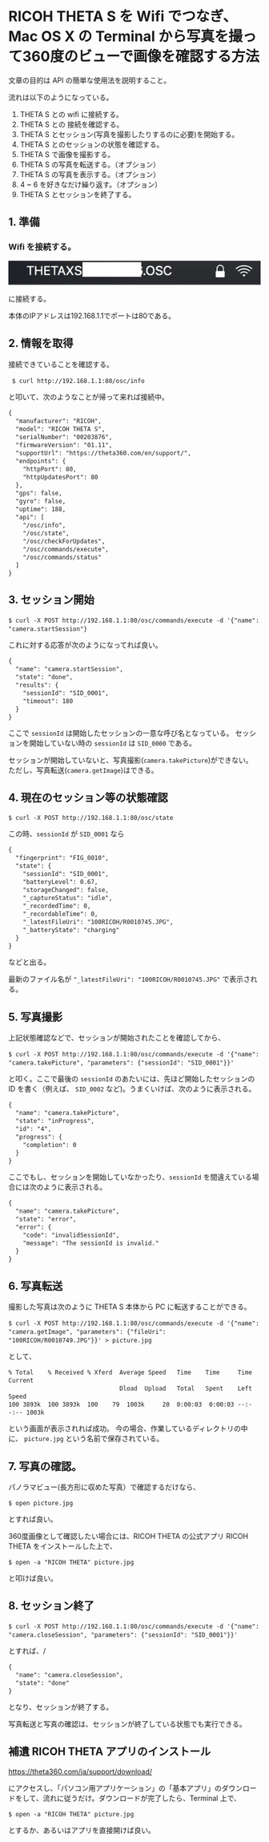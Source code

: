 # RICOH THETA S を Wifi でつなぎ、 Mac OS X の Terminal から写真を撮って360度のビューで画像を確認する方法

文章の目的は API の簡単な使用法を説明すること。

流れは以下のようになっている。
1. THETA S との wifi に接続する。
2. THETA S との 接続を確認する。
3. THETA S とセッション(写真を撮影したりするのに必要)を開始する。
4. THETA S とのセッションの状態を確認する。
4. THETA S で画像を撮影する。
5. THETA S の写真を転送する。（オプション）
6. THETA S の写真を表示する。（オプション）
7. 4 ~ 6 を好きなだけ繰り返す。（オプション）
5. THETA S とセッションを終了する。

## 1. 準備

### Wifi を接続する。

![wifi](wifi.png "wifi")

に接続する。

本体のIPアドレスは192.168.1.1でポートは80である。

## 2. 情報を取得

接続できていることを確認する。

 ` $ curl http://192.168.1.1:80/osc/info`

と叩いて、次のようなことが帰って来れば接続中。

```
{
  "manufacturer": "RICOH",
  "model": "RICOH THETA S",
  "serialNumber": "00203876",
  "firmwareVersion": "01.11",
  "supportUrl": "https://theta360.com/en/support/",
  "endpoints": {
    "httpPort": 80,
    "httpUpdatesPort": 80
  },
  "gps": false,
  "gyro": false,
  "uptime": 188,
  "api": [
    "/osc/info",
    "/osc/state",
    "/osc/checkForUpdates",
    "/osc/commands/execute",
    "/osc/commands/status"
  ]
}
```


## 3. セッション開始
`$ curl -X POST http://192.168.1.1:80/osc/commands/execute -d '{"name": "camera.startSession"}`

これに対する応答が次のようになってれば良い。
```
{
  "name": "camera.startSession",
  "state": "done",
  "results": {
    "sessionId": "SID_0001",
    "timeout": 180
  }
}
```
ここで `sessionId` は開始したセッションの一意な呼び名となっている。
セッションを開始していない時の `sessionId` は `SID_0000` である。

セッションが開始していないと、写真撮影(`camera.takePicture`)ができない。
ただし、写真転送(`camera.getImage`)はできる。

## 4. 現在のセッション等の状態確認
`$ curl -X POST http://192.168.1.1:80/osc/state`

この時、`sessionId` が `SID_0001` なら
```
{
  "fingerprint": "FIG_0010",
  "state": {
    "sessionId": "SID_0001",
    "batteryLevel": 0.67,
    "storageChanged": false,
    "_captureStatus": "idle",
    "_recordedTime": 0,
    "_recordableTime": 0,
    "_latestFileUri": "100RICOH/R0010745.JPG",
    "_batteryState": "charging"
  }
}
```
などと出る。


最新のファイル名が `"_latestFileUri": "100RICOH/R0010745.JPG"` で表示される。

## 5. 写真撮影

上記状態確認などで、セッションが開始されたことを確認してから、

`$ curl -X POST http://192.168.1.1:80/osc/commands/execute -d '{"name": "camera.takePicture", "parameters": {"sessionId": "SID_0001"}}'`

と叩く。ここで最後の `sessionId` のあたいには、先ほど開始したセッションの ID を書く（例えば、 `SID_0002` など)。うまくいけば、次のように表示される。

```
{
  "name": "camera.takePicture",
  "state": "inProgress",
  "id": "4",
  "progress": {
    "completion": 0
  }
}
```

ここでもし、セッションを開始していなかったり、`sessionId` を間違えている場合には次のように表示される。
```
{
  "name": "camera.takePicture",
  "state": "error",
  "error": {
    "code": "invalidSessionId",
    "message": "The sessionId is invalid."
  }
}
```

## 6. 写真転送

撮影した写真は次のように THETA S 本体から PC に転送することができる。

`$ curl -X POST http://192.168.1.1:80/osc/commands/execute -d '{"name": "camera.getImage", "parameters": {"fileUri": "100RICOH/R0010749.JPG"}}' > picture.jpg`

として、
```
% Total    % Received % Xferd  Average Speed   Time    Time     Time  Current
                               Dload  Upload   Total   Spent    Left  Speed
100 3893k  100 3893k  100    79  1003k     20  0:00:03  0:00:03 --:--:-- 1003k
```
という画面が表示されれば成功。
今の場合、作業しているディレクトリの中に、 `picture.jpg` という名前で保存されている。

## 7. 写真の確認。

パノラマビュー(長方形に収めた写真）で確認するだけなら、
```
$ open picture.jpg
```
とすれば良い。

360度画像として確認したい場合には、RICOH THETA の公式アプリ RICOH THETA をインストールした上で、
```
$ open -a "RICOH THETA" picture.jpg
```
と叩けば良い。

## 8. セッション終了

`$ curl -X POST http://192.168.1.1:80/osc/commands/execute -d '{"name": "camera.closeSession", "parameters": {"sessionId": "SID_0001"}}'`

とすれば、/
```
{
  "name": "camera.closeSession",
  "state": "done"
}
```
となり、セッションが終了する。

写真転送と写真の確認は、セッションが終了している状態でも実行できる。



## 補遺 RICOH THETA アプリのインストール

https://theta360.com/ja/support/download/

にアクセスし、「パソコン用アプリケーション」の「基本アプリ」のダウンロードをして、流れに従うだけ。ダウンロードが完了したら、Terminal 上で、
```
$ open -a "RICOH THETA" picture.jpg
```
とするか、あるいはアプリを直接開けば良い。
